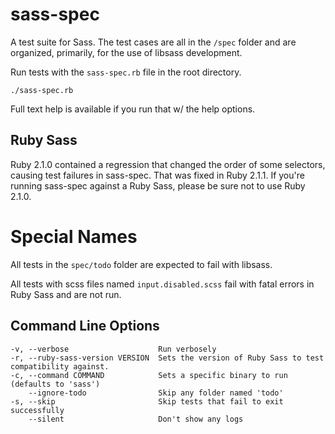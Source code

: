 sass-spec
=========

A test suite for Sass. The test cases are all in the `/spec` folder
and are organized, primarily, for the use of libsass development.

Run tests with the `sass-spec.rb` file in the root directory.

    ./sass-spec.rb 

Full text help is available if you run that w/ the help options.

## Ruby Sass

Ruby 2.1.0 contained a regression that changed the order of some selectors, causing test failures in sass-spec. That was fixed in Ruby 2.1.1. If you're running sass-spec against a Ruby Sass, please be sure not to use Ruby 2.1.0.

# Special Names

All tests in the `spec/todo` folder are expected to fail with libsass.

All tests with scss files named `input.disabled.scss` fail with fatal errors in Ruby Sass and are not run.

## Command Line Options

    -v, --verbose                    Run verbosely
    -r, --ruby-sass-version VERSION  Sets the version of Ruby Sass to test compatibility against.
    -c, --command COMMAND            Sets a specific binary to run (defaults to 'sass')
        --ignore-todo                Skip any folder named 'todo'
    -s, --skip                       Skip tests that fail to exit successfully
        --silent                     Don't show any logs

